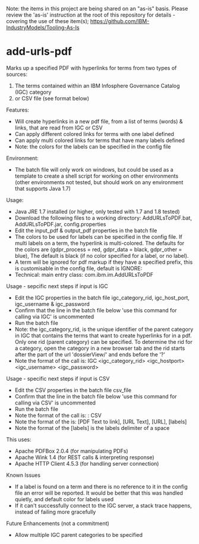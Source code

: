 
Note: the items in this project are being shared on an "as-is" basis. Please review the 'as-is' instruction at the root of this repository for details - covering the use of these item(s); https://github.com/IBM-IndustryModels/Tooling-As-Is

# add-urls-pdf

Marks up a specified PDF with hyperlinks for terms from two types of sources:
1. The terms contained within an IBM Infosphere Governance Catalog (IGC) category
2. or CSV file (see format below)

Features:
- Will create hyperlinks in a new pdf file, from a list of terms (words) & links, that are read from IGC or CSV
- Can apply different colored links for terms with one label defined
- Can apply multi colored links for terms that have many labels defined
- Note: the colors for the labels can be specified in the config file 

Environment:
- The batch file will only work on windows, but could be used as a template to create a shell script for working on other environments (other environments not tested, but should work on any environment that supports Java 1.7)

Usage:
- Java JRE 1.7 installed (or higher, only tested with 1.7 and 1.8 tested)
- Download the following files to a working directory: AddURLsToPDF.bat, AddURLsToPDF.jar, config.properties
- Edit the input_pdf & output_pdf properties in the batch file 
- The colors to be used for labels can be specified in the config file. If multi labels on a term, the hyperlink is multi-colored. The defaults for the colors are (gdpr_process = red, gdpr_data = black, gdpr_other = blue), The default is black (if no color specified for a label, or no label).
- A term will be ignored for pdf markup if they have a specified prefix, this is customisable in the config file, default is IGNORE:
- Technical: main entry class: com.ibm.im.AddURLsToPDF

Usage - sepcific next steps if input is IGC
- Edit the IGC properties in the batch file igc_category_rid, igc_host_port, igc_username & igc_password
- Confirm that the line in the batch file below 'use this command for calling via IGC' is uncommented 
- Run the batch file
- Note: the igc_category_rid, is the unique identifier of the parent category in IGC that contains the terms that want to create hyperlinks for in a pdf. Only one rid (parent category) can be specified. To determine the rid for a category, open the category in a new browser tab and the rid starts after the part of the url 'dossierView/' and ends before the '?'
- Note the format of the call is: IGC <input-pdf> <output-linked-pdf> <igc_category_rid> <igc_hostport> <igc_username> <igc_password>

Usage - specific next steps if input is CSV
- Edit the CSV properties in the batch file csv_file 
- Confirm that the line in the batch file below 'use this command for calling via CSV' is uncommented 
- Run the batch file
- Note the format of the call is: : CSV <input-pdf> <output-linked-pdf> <links-csv>
- Note the format of the <links-csv> is: [PDF Text to link], [URL Text], [URL], [labels]
- Note the format of the [labels] is the labels delimiter of a space

This uses: 
- Apache PDFBox 2.0.4  (for manipulating PDFs)
- Apache Wink 1.4  (for REST calls & interpreting response)
- Apache HTTP Client 4.5.3  (for handling server connection)

Known Issues
- If a label is found on a term and there is no reference to it in the config file an error will be reported. It would be better that this was handled quietly, and default color for labels used 
- If it can't successfully connect to the IGC server, a stack trace happens, instead of failing more gracefully

Future Enhancements (not a commitment)
- Allow multiple IGC parent categories to be specified
